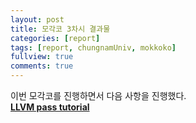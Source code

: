```yaml
---
layout: post
title: 모각코 3차시 결과물
categories: [report]
tags: [report, chungnamUniv, mokkoko]
fullview: true
comments: true
---
```

이번 모각코를 진행하면서 다음 사항을 진행했다.<br>
**[LLVM pass tutorial](https://fault2000.github.io/llvm/2022/01/11/LLVM-PASS.html)**